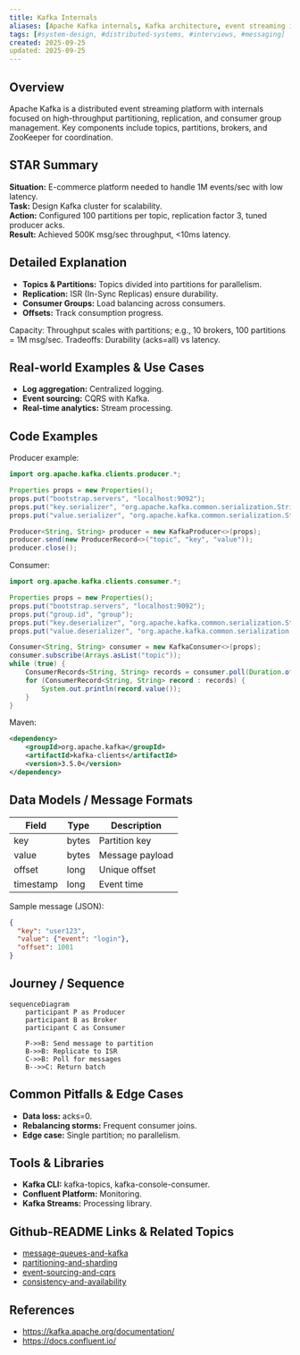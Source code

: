 ```yaml
---
title: Kafka Internals
aliases: [Apache Kafka internals, Kafka architecture, event streaming internals]
tags: [#system-design, #distributed-systems, #interviews, #messaging]
created: 2025-09-25
updated: 2025-09-25
---
```


## Overview
Apache Kafka is a distributed event streaming platform with internals focused on high-throughput partitioning, replication, and consumer group management. Key components include topics, partitions, brokers, and ZooKeeper for coordination.

## STAR Summary
**Situation:** E-commerce platform needed to handle 1M events/sec with low latency.  
**Task:** Design Kafka cluster for scalability.  
**Action:** Configured 100 partitions per topic, replication factor 3, tuned producer acks.  
**Result:** Achieved 500K msg/sec throughput, <10ms latency.

## Detailed Explanation
- **Topics & Partitions:** Topics divided into partitions for parallelism.
- **Replication:** ISR (In-Sync Replicas) ensure durability.
- **Consumer Groups:** Load balancing across consumers.
- **Offsets:** Track consumption progress.

Capacity: Throughput scales with partitions; e.g., 10 brokers, 100 partitions = 1M msg/sec. Tradeoffs: Durability (acks=all) vs latency.

## Real-world Examples & Use Cases
- **Log aggregation:** Centralized logging.
- **Event sourcing:** CQRS with Kafka.
- **Real-time analytics:** Stream processing.

## Code Examples
Producer example:

```java
import org.apache.kafka.clients.producer.*;

Properties props = new Properties();
props.put("bootstrap.servers", "localhost:9092");
props.put("key.serializer", "org.apache.kafka.common.serialization.StringSerializer");
props.put("value.serializer", "org.apache.kafka.common.serialization.StringSerializer");

Producer<String, String> producer = new KafkaProducer<>(props);
producer.send(new ProducerRecord<>("topic", "key", "value"));
producer.close();
```

Consumer:

```java
import org.apache.kafka.clients.consumer.*;

Properties props = new Properties();
props.put("bootstrap.servers", "localhost:9092");
props.put("group.id", "group");
props.put("key.deserializer", "org.apache.kafka.common.serialization.StringDeserializer");
props.put("value.deserializer", "org.apache.kafka.common.serialization.StringDeserializer");

Consumer<String, String> consumer = new KafkaConsumer<>(props);
consumer.subscribe(Arrays.asList("topic"));
while (true) {
    ConsumerRecords<String, String> records = consumer.poll(Duration.ofMillis(100));
    for (ConsumerRecord<String, String> record : records) {
        System.out.println(record.value());
    }
}
```

Maven:

```xml
<dependency>
    <groupId>org.apache.kafka</groupId>
    <artifactId>kafka-clients</artifactId>
    <version>3.5.0</version>
</dependency>
```

## Data Models / Message Formats
| Field | Type | Description |
|-------|------|-------------|
| key | bytes | Partition key |
| value | bytes | Message payload |
| offset | long | Unique offset |
| timestamp | long | Event time |

Sample message (JSON):
```json
{
  "key": "user123",
  "value": {"event": "login"},
  "offset": 1001
}
```

## Journey / Sequence
```mermaid
sequenceDiagram
    participant P as Producer
    participant B as Broker
    participant C as Consumer

    P->>B: Send message to partition
    B->>B: Replicate to ISR
    C->>B: Poll for messages
    B-->>C: Return batch
```

## Common Pitfalls & Edge Cases
- **Data loss:** acks=0.
- **Rebalancing storms:** Frequent consumer joins.
- **Edge case:** Single partition; no parallelism.

## Tools & Libraries
- **Kafka CLI:** kafka-topics, kafka-console-consumer.
- **Confluent Platform:** Monitoring.
- **Kafka Streams:** Processing library.

## Github-README Links & Related Topics
- [message-queues-and-kafka](./system-design/message-queues-and-kafka/README.md)
- [partitioning-and-sharding](./system-design/partitioning-and-sharding/README.md)
- [event-sourcing-and-cqrs](./system-design/event-sourcing-and-cqrs/README.md)
- [consistency-and-availability](./system-design/consistency-and-availability/README.md)

## References
- https://kafka.apache.org/documentation/
- https://docs.confluent.io/